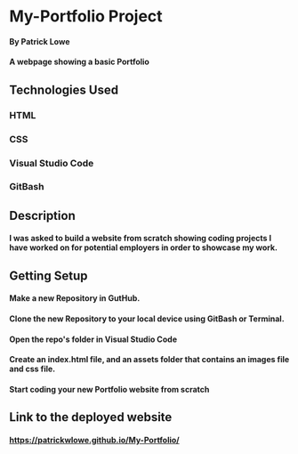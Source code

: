 # My-Portfolio Project

#### By Patrick Lowe
#### A webpage showing a basic Portfolio 

## Technologies Used

### HTML
### CSS
### Visual Studio Code
### GitBash

## Description

#### I was asked to build a website from scratch showing coding projects I have worked on for potential employers in order to showcase my work.

## Getting Setup

#### Make a new Repository in GutHub.
#### Clone the new Repository to your local device using GitBash or Terminal.
#### Open the repo's folder in Visual Studio Code
#### Create an index.html file, and an assets folder that contains an images file and css file.
#### Start coding your new Portfolio website from scratch

## Link to the deployed website 

#### https://patrickwlowe.github.io/My-Portfolio/